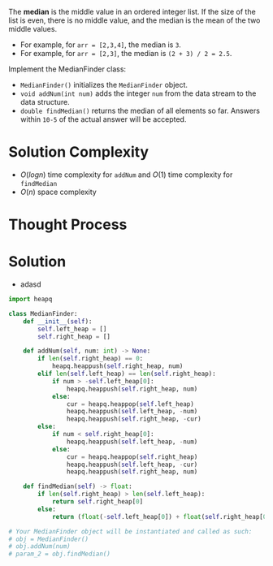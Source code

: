 The **median** is the middle value in an ordered integer list. If the size of the list is even, there is no middle value, and the median is the mean of the two middle values.

- For example, for `arr = [2,3,4]`, the median is `3`.
- For example, for `arr = [2,3]`, the median is `(2 + 3) / 2 = 2.5`.

Implement the MedianFinder class:

- `MedianFinder()` initializes the `MedianFinder` object.
- `void addNum(int num)` adds the integer `num` from the data stream to the data structure.
- `double findMedian()` returns the median of all elements so far. Answers within `10-5` of the actual answer will be accepted.
# Solution Complexity
- $O(logn)$ time complexity for `addNum` and $O(1)$ time complexity for `findMedian`
- $O(n)$ space complexity
# Thought Process
# Solution
- adasd
```Python
import heapq

class MedianFinder:
	def __init__(self):
		self.left_heap = []
		self.right_heap = []

	def addNum(self, num: int) -> None:
		if len(self.right_heap) == 0:
			heapq.heappush(self.right_heap, num)
		elif len(self.left_heap) == len(self.right_heap):
			if num > -self.left_heap[0]:
				heapq.heappush(self.right_heap, num)
			else:
				cur = heapq.heappop(self.left_heap)
				heapq.heappush(self.left_heap, -num)
				heapq.heappush(self.right_heap, -cur)
		else:
			if num < self.right_heap[0]:
				heapq.heappush(self.left_heap, -num)
			else:
				cur = heapq.heappop(self.right_heap)
				heapq.heappush(self.left_heap, -cur)
				heapq.heappush(self.right_heap, num)

	def findMedian(self) -> float:
		if len(self.right_heap) > len(self.left_heap):
			return self.right_heap[0]
		else:
			return (float(-self.left_heap[0]) + float(self.right_heap[0])) / 2.0

# Your MedianFinder object will be instantiated and called as such:
# obj = MedianFinder()
# obj.addNum(num)
# param_2 = obj.findMedian()
```